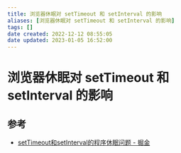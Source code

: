 ```yaml
---
title: 浏览器休眠对 setTimeout 和 setInterval 的影响
aliases: [浏览器休眠对 setTimeout 和 setInterval 的影响]
tags: []
date created: 2022-12-12 08:55:05
date updated: 2023-01-05 16:52:00
---
```


# 浏览器休眠对 setTimeout 和 setInterval 的影响

## 参考

- [setTimeout和setInterval的程序休眠问题 - 掘金](https://juejin.cn/post/6844903667456278541)
